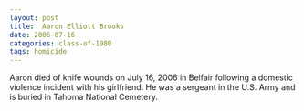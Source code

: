 ```yaml
---
layout: post
title:  Aaron Elliott Brooks
date: 2006-07-16
categories: class-of-1980
tags: homicide
---
```

Aaron died of knife wounds on July 16, 2006 in Belfair following a domestic violence incident with his girlfriend. He was a sergeant in the U.S. Army and is buried in Tahoma National Cemetery.
